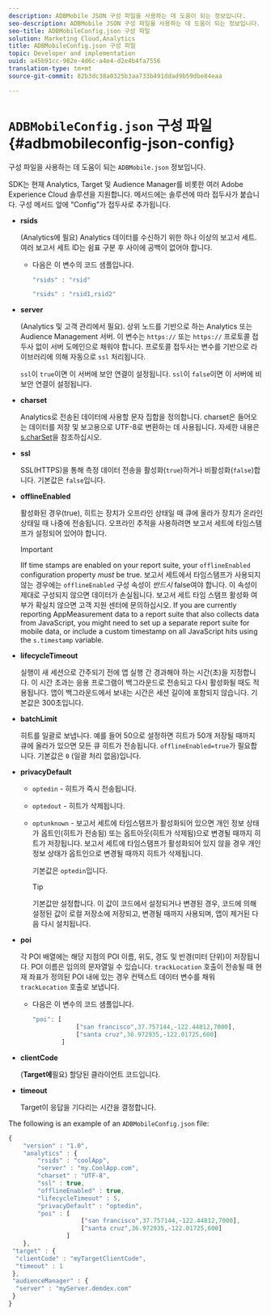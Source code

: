 ```yaml
---
description: ADBMobile JSON 구성 파일을 사용하는 데 도움이 되는 정보입니다.
seo-description: ADBMobile JSON 구성 파일을 사용하는 데 도움이 되는 정보입니다.
seo-title: ADBMobileConfig.json 구성 파일
solution: Marketing Cloud,Analytics
title: ADBMobileConfig.json 구성 파일
topic: Developer and implementation
uuid: a45b91cc-982e-4d6c-a4e4-d2e4b4fa7556
translation-type: tm+mt
source-git-commit: 82b3dc38a0325b3aa733b491ddad9b59dbe84eaa

---
```



# `ADBMobileConfig.json` 구성 파일 {#adbmobileconfig-json-config}

구성 파일을 사용하는 데 도움이 되는 `ADBMobile.json` 정보입니다.

SDK는 현재 Analytics, Target 및 Audience Manager를 비롯한 여러 Adobe Experience Cloud 솔루션을 지원합니다. 메서드에는 솔루션에 따라 접두사가 붙습니다. 구성 메서드 앞에 &quot;Config&quot;가 접두사로 추가됩니다.

* **rsids**

   (Analytics에 필요) Analytics 데이터를 수신하기 위한 하나 이상의 보고서 세트. 여러 보고서 세트 ID는 쉼표 구분 후 사이에 공백이 없어야 합니다.

   * 다음은 이 변수의 코드 샘플입니다.

      ```js
      "rsids" : "rsid"
      ```

      ```js
      "rsids" : "rsid1,rsid2"
      ```

* **server**

   (Analytics 및 고객 관리에서 필요). 상위 노드를 기반으로 하는 Analytics 또는 Audience Management 서버. 이 변수는 `https://` 또는 `https://` 프로토콜 접두사 없이 서버 도메인으로 채워야 합니다. 프로토콜 접두사는 변수를 기반으로 라이브러리에 의해 자동으로 `ssl` 처리됩니다.

   `ssl`이 `true`이면 이 서버에 보안 연결이 설정됩니다. `ssl`이 `false`이면 이 서버에 비보안 연결이 설정됩니다.

* **charset**

   Analytics로 전송된 데이터에 사용할 문자 집합을 정의합니다. charset은 들어오는 데이터를 저장 및 보고용으로 UTF-8로 변환하는 데 사용됩니다. 자세한 내용은 [s.charSet](https://docs.adobe.com/content/help/en/analytics/implementation/vars/config-vars/charset.html)을 참조하십시오.

* **ssl**

   SSL(HTTPS)을 통해 측정 데이터 전송을 활성화(`true`)하거나 비활성화(`false`)합니다. 기본값은 `false`입니다.

* **offlineEnabled**

   활성화된 경우(true), 히트는 장치가 오프라인 상태일 때 큐에 올라가 장치가 온라인 상태일 때 나중에 전송됩니다. 오프라인 추적을 사용하려면 보고서 세트에 타임스탬프가 설정되어 있어야 합니다.

   >[!IMPORTANT]
   >
   >IIf time stamps are enabled on your report suite, your `offlineEnabled` configuration property *must* be true. 보고서 세트에서 타임스탬프가 사용되지 않는 경우에는 `offlineEnabled` 구성 속성이 *반드시* false여야 합니다. 이 속성이 제대로 구성되지 않으면 데이터가 손실됩니다. 보고서 세트 타임 스탬프 활성화 여부가 확실치 않으면  고객 지원 센터에 문의하십시오. If you are currently reporting AppMeasurement data to a report suite that also collects data from JavaScript, you might need to set up a separate report suite for mobile data, or include a custom timestamp on all JavaScript hits using the `s.timestamp` variable.

* **lifecycleTimeout**

   실행이 새 세션으로 간주되기 전에 앱 실행 간 경과해야 하는 시간(초)을 지정합니다. 이 시간 초과는 응용 프로그램이 백그라운드로 전송되고 다시 활성화될 때도 적용됩니다. 앱이 백그라운드에서 보내는 시간은 세션 길이에 포함되지 않습니다. 기본값은 300초입니다.

* **batchLimit**

   히트를 일괄로 보냅니다. 예를 들어 50으로 설정하면 히트가 50개 저장될 때까지 큐에 올라가 있으면 모든 큐 히트가 전송됩니다. `offlineEnabled=true`가 필요합니다. 기본값은 `0` (일괄 처리 없음)입니다.

* **privacyDefault**

   * `optedin` - 히트가 즉시 전송됩니다.
   * `optedout` - 히트가 삭제됩니다.
   * `optunknown` - 보고서 세트에 타임스탬프가 활성화되어 있으면 개인 정보 상태가 옵트인(히트가 전송됨) 또는 옵트아웃(히트가 삭제됨)으로 변경될 때까지 히트가 저장됩니다. 보고서 세트에 타임스탬프가 활성화되어 있지 않을 경우 개인정보 상태가 옵트인으로 변경될 때까지 히트가 삭제됩니다.

      기본값은 `optedin`입니다.

      >[!TIP]
      >
      >기본값만 설정합니다. 이 값이 코드에서 설정되거나 변경된 경우, 코드에 의해 설정된 값이 로컬 저장소에 저장되고, 변경될 때까지 사용되며, 앱이 제거된 다음 다시 설치됩니다.

* **poi**

   각 POI 배열에는 해당 지점의 POI 이름, 위도, 경도 및 반경(미터 단위)이 저장됩니다. POI 이름은 임의의 문자열일 수 있습니다. `trackLocation` 호출이 전송될 때 현재 좌표가 정의된 POI 내에 있는 경우 컨텍스트 데이터 변수를 채워 `trackLocation` 호출로 보냅니다.

   * 다음은 이 변수의 코드 샘플입니다.

      ```js
      "poi": [
                  ["san francisco",37.757144,-122.44812,7000], 
                  ["santa cruz",36.972935,-122.01725,600] 
              ]
      ```

* **clientCode**

   (**Target에**&#x200B;필요) 할당된 클라이언트 코드입니다.

* **timeout**

   Target이 응답을 기다리는 시간을 결정합니다.

The following is an example of an `ADBMobileConfig.json` file:

```js
{ 
    "version" : "1.0", 
    "analytics" : { 
        "rsids" : "coolApp", 
        "server" : "my.CoolApp.com", 
        "charset" : "UTF-8", 
        "ssl" : true, 
        "offlineEnabled" : true, 
        "lifecycleTimeout" : 5, 
        "privacyDefault" : "optedin", 
        "poi" : [ 
                    ["san francisco",37.757144,-122.44812,7000], 
                    ["santa cruz",36.972935,-122.01725,600] 
                ] 
    }, 
 "target" : { 
  "clientCode" : "myTargetClientCode", 
  "timeout" : 1 
 }, 
 "audienceManager" : { 
  "server" : "myServer.demdex.com" 
 } 
}
```

